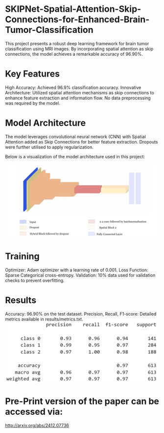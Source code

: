 # SKIPNet-Spatial-Attention-Skip-Connections-for-Enhanced-Brain-Tumor-Classification
This project presents a robust deep learning framework for brain tumor classification using MRI images. By incorporating spatial attention as skip connections, the model achieves a remarkable accuracy of 96.90%.

# Key Features
High Accuracy: Achieved 96.9% classification accuracy.
Innovative Architecture: Utilized spatial attention mechanisms as skip connections to enhance feature extraction and information flow.
No data preprocessing was required by the model.

# Model Architecture
The model leverages convolutional neural network (CNN) with Spatial Attention added as Skip Connections for better feature extraction.
Dropouts were further utilised to apply regularization.

Below is a visualization of the model architecture used in this project:

![Model Architecture](image.png)

# Training 
Optimizer: Adam optimizer with a learning rate of 0.001.
Loss Function: Sparse Categorical cross-entropy.
Validation: 10% data used for validation checks to prevent overfitting.

# Results
Accuracy: 96.90% on the test dataset.
Precision, Recall, F1-score: Detailed metrics available in results/metrics.txt.
![Precision, Recall, F1-score](metric.png)

# Pre-Print version of the paper can be accessed via:
http://arxiv.org/abs/2412.07736
